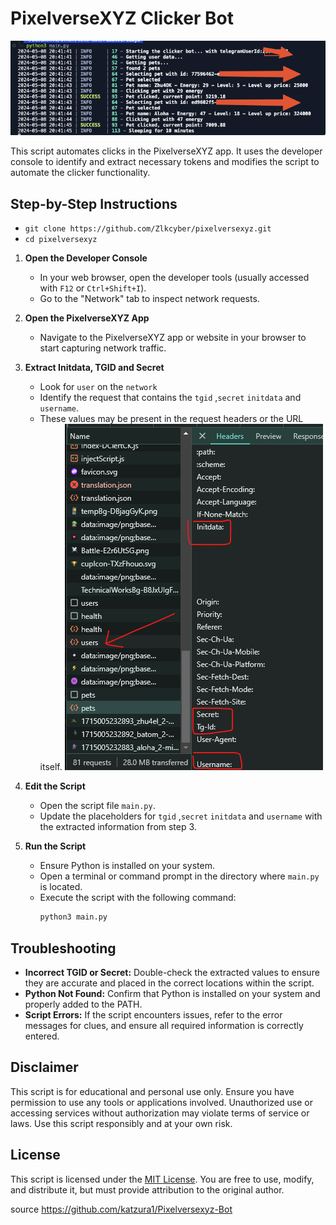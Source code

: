 # PixelverseXYZ Clicker Bot
[![App Screenshot](https://raw.githubusercontent.com/katzura1/Pixelversexyz-Bot/main/SCR-20240508-ste.png)](https://raw.githubusercontent.com/katzura1/Pixelversexyz-Bot/main/SCR-20240508-ste.png)


This script automates clicks in the PixelverseXYZ app. It uses the developer console to identify and extract necessary tokens and modifies the script to automate the clicker functionality.

## Step-by-Step Instructions

- `git clone https://github.com/Zlkcyber/pixelversexyz.git`
- `cd pixelversexyz`

1. **Open the Developer Console**
   - In your web browser, open the developer tools (usually accessed with `F12` or `Ctrl+Shift+I`).
   - Go to the "Network" tab to inspect network requests.

2. **Open the PixelverseXYZ App**
   - Navigate to the PixelverseXYZ app or website in your browser to start capturing network traffic.

3. **Extract Initdata, TGID and Secret**
   - Look for `user` on the `network`
   - Identify the request that contains the `tgid` ,`secret` `initdata` and `username`.
   - These values may be present in the request headers or the URL itself.
[![App Screenshot](https://raw.githubusercontent.com/Zlkcyber/pixelversexyz/main/pixel3.png)](https://raw.githubusercontent.com/Zlkcyber/pixelversexyz/main/pixel3.png)
5. **Edit the Script**
   - Open the script file `main.py`.
   - Update the placeholders for `tgid` ,`secret` `initdata` and `username` with the extracted information from step 3.

6. **Run the Script**
   - Ensure Python is installed on your system.
   - Open a terminal or command prompt in the directory where `main.py` is located.
   - Execute the script with the following command:
     ```bash
     python3 main.py
     ```

## Troubleshooting

- **Incorrect TGID or Secret:** Double-check the extracted values to ensure they are accurate and placed in the correct locations within the script.
- **Python Not Found:** Confirm that Python is installed on your system and properly added to the PATH.
- **Script Errors:** If the script encounters issues, refer to the error messages for clues, and ensure all required information is correctly entered.

## Disclaimer

This script is for educational and personal use only. Ensure you have permission to use any tools or applications involved. Unauthorized use or accessing services without authorization may violate terms of service or laws. Use this script responsibly and at your own risk.

## License

This script is licensed under the [MIT License](LICENSE). You are free to use, modify, and distribute it, but must provide attribution to the original author.

source https://github.com/katzura1/Pixelversexyz-Bot 
